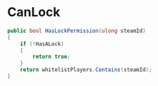 <Badge type="danger" text="Carbon Compatible"/><Badge type="warning" text="Oxide Compatible"/>
# CanLock
```csharp
public bool HasLockPermission(ulong steamId)
{
	if (!HasALock)
	{
		return true;
	}
	return whitelistPlayers.Contains(steamId);
}

```
